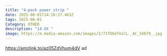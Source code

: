 ```yaml
---
title: "4-pack power strip "
date: 2025-06-01T14:16:17.461Z
tags: 2025-06-01
Category: OTHER
description: "14.XX "
image: https://m.media-amazon.com/images/I/71TObkfmiCL._AC_SX679_.jpg
---
```

https://amzlink.to/az05ZdVhum4dV  ad